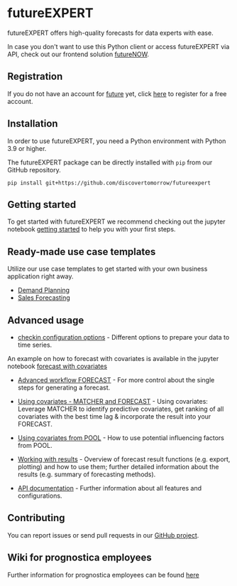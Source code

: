 # futureEXPERT

futureEXPERT offers high-quality forecasts for data experts with ease.

In case you don't want to use this Python client or access futureEXPERT via API, check out our frontend solution [futureNOW](https://www.future-forecasting.de/).

## Registration

If you do not have an account for [future](https://now.future-forecasting.de) yet, click [here](https://launch.future-forecasting.de/) to register for a free account.

## Installation

In order to use futureEXPERT, you need a Python environment with Python 3.9 or higher.

The futureEXPERT package can be directly installed with `pip` from our GitHub repository.

```
pip install git+https://github.com/discovertomorrow/futureexpert
```

## Getting started

To get started with futureEXPERT we recommend checking out the jupyter notebook [getting started](notebooks/getting_started.ipynb) to help you with your first steps.

## Ready-made use case templates

Utilize our use case templates to get started with your own business application right away.

- [Demand Planning](use_cases/demand_planning/demand_planning.ipynb) 
- [Sales Forecasting](use_cases/sales_forecasting/sales_forecasting.ipynb)

## Advanced usage

- [checkin configuration options](notebooks/checkin_configuration_options.ipynb) - Different options to prepare your data to time series.

An example on how to forecast with covariates is available in the jupyter notebook [forecast with covariates](notebooks/forecast_with_covariates.ipynb)

- [Advanced workflow FORECAST](notebooks/advanced_workflow.ipynb) - For more control about the single steps for generating a forecast.
- [Using covariates - MATCHER and FORECAST](notebooks/cov_matcher_and_forecast.ipynb?ref_type=heads) - Using covariates: Leverage MATCHER to identify predictive covariates, get ranking of all covariates with the best time lag & incorporate the result into your FORECAST.
- [Using covariates from POOL](notebooks/using_covariates_from_POOL.ipynb) - How to use potential influencing factors from POOL.

- [Working with results](notebooks/working_with_results.ipynb) - Overview of forecast result functions (e.g. export, plotting) and how to use them; further detailed information about the results (e.g. summary of forecasting methods).

- [API documentation](https://discovertomorrow.github.io/futureEXPERT) - Further information about all features and configurations.

## Contributing

You can report issues or send pull requests in our [GitHub project](https://github.com/discovertomorrow/futureexpert).

## Wiki for prognostica employees

Further information for prognostica employees can be found [here](https://git.prognostica.de/prognostica/future/futureapp/futureexpert/-/wikis/home)
